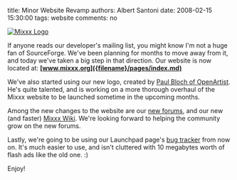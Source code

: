 title: Minor Website Revamp
authors: Albert Santoni
date: 2008-02-15 15:30:00
tags: website
comments: no

[![Mixxx Logo]({static}/images/news/logo-mixxx.png)]({static}/images/news/logo-mixxx.png)

If anyone reads our developer's mailing list, you might know I'm not a huge fan of SourceForge.
We've been planning for months to move away from it, and today we've taken a big step in that direction.
Our website is now located at: **[www.mixxx.org]({filename}/pages/index.md)**

We've also started using our new logo, created by [Paul Bloch of OpenArtist](http://openartist.net/).
He's quite talented, and is working on a more thorough overhaul of the Mixxx website to be launched sometime in the upcoming months.

Among the new changes to the website are our [new forums](http://www.mixxx.org/forums), and our new (and faster) [Mixxx
Wiki](http://github.com/mixxxdj/mixxx/wiki).
We're looking forward to helping the community grow on the new forums.

Lastly, we're going to be using our Launchpad page's [bug tracker](https://bugs.launchpad.net/mixxx/) from now on.
It's much easier to use, and isn't cluttered with 10 megabytes worth of flash ads like the old one. :)

Enjoy!
